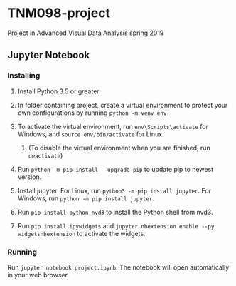 # TNM098-project
Project in Advanced Visual Data Analysis spring 2019

## Jupyter Notebook

### Installing
1. Install Python 3.5 or greater.

2. In folder containing project, create a virtual environment to protect your own configurations by running `python -m venv env`

3. To activate the virtual environment, run `env\Scripts\activate` for Windows, and `source env/bin/activate` for Linux.

    1. (To disable the virtual environment when you are finished, run `deactivate`)

4. Run `python -m pip install --upgrade pip` to update pip to newest version.

5. Install jupyter. For Linux, run `python3 -m pip install jupyter`. For Windows, run `python -m pip install jupyter`.

6. Run `pip install python-nvd3` to install the Python shell from nvd3.

7. Run `pip install ipywidgets` and `jupyter nbextension enable --py widgetsnbextension` to activate the widgets.

### Running 
Run `jupyter notebook project.ipynb`. The notebook will open automatically in your web browser.





